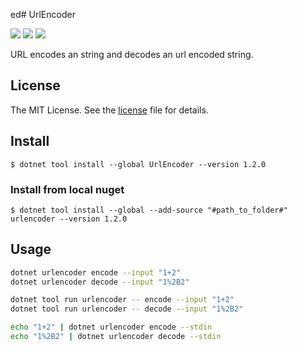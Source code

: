ed# UrlEncoder

[![](https://img.shields.io/nuget/v/UrlEncoder.svg?style=for-the-badge)](https://www.nuget.org/packages/UrlEncoder/)
[![](https://img.shields.io/github/actions/workflow/status/markusblasek/dotnettool.urlencoder/dotnet.yml?style=for-the-badge)](https://github.com/markusblasek/dotnettool.urlencoder/actions/workflows/dotnet.yml)
[![](https://img.shields.io/nuget/dt/UrlEncoder.svg?style=for-the-badge)](https://www.nuget.org/packages/UrlEncoder/)

URL encodes an string and decodes an url encoded string.

## License

The MIT License. See the [license](https://github.com/markusblasek/dotnettool.urlencoder/blob/main/LICENSE) file for details.

## Install
`$ dotnet tool install --global UrlEncoder --version 1.2.0`

### Install from local nuget
`$ dotnet tool install --global --add-source "#path_to_folder#" urlencoder --version 1.2.0`

## Usage
```bash
dotnet urlencoder encode --input "1+2"
dotnet urlencoder decode --input "1%2B2"

dotnet tool run urlencoder -- encode --input "1+2"
dotnet tool run urlencoder -- decode --input "1%2B2"

echo "1+2" | dotnet urlencoder encode --stdin
echo "1%2B2" | dotnet urlencoder decode --stdin
```